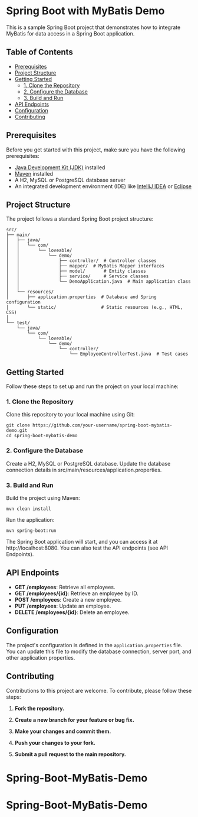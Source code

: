# Spring Boot with MyBatis Demo

This is a sample Spring Boot project that demonstrates how to integrate MyBatis for data access in a Spring Boot
application.

## Table of Contents

- [Prerequisites](#prerequisites)
- [Project Structure](#project-structure)
- [Getting Started](#getting-started)
    - [1. Clone the Repository](#1-clone-the-repository)
    - [2. Configure the Database](#2-configure-the-database)
    - [3. Build and Run](#3-build-and-run)
- [API Endpoints](#api-endpoints)
- [Configuration](#configuration)
- [Contributing](#contributing)

## Prerequisites

Before you get started with this project, make sure you have the following prerequisites:

- [Java Development Kit (JDK)](https://www.oracle.com/java/technologies/javase-downloads.html) installed
- [Maven](https://maven.apache.org/download.cgi) installed
- A H2, MySQL or PostgreSQL database server
- An integrated development environment (IDE) like [IntelliJ IDEA](https://www.jetbrains.com/idea/)
  or [Eclipse](https://www.eclipse.org/ide/)

## Project Structure

The project follows a standard Spring Boot project structure:

```
src/
├── main/
│   ├── java/
│   │   └── com/
│   │       └── loveable/
│   │           └── demo/
│   │               ├── controller/  # Controller classes
│   │               ├── mapper/  # MyBatis Mapper interfaces
│   │               ├── model/       # Entity classes
│   │               ├── service/     # Service classes
│   │               └── DemoApplication.java  # Main application class
│   │
│   └── resources/
│       ├── application.properties  # Database and Spring configuration
│       └── static/                 # Static resources (e.g., HTML, CSS)
│
└── test/
    └── java/
        └── com/
            └── loveable/
                └── demo/
                    └── controller/
                        └── EmployeeControllerTest.java  # Test cases

```

## Getting Started

Follow these steps to set up and run the project on your local machine:

### 1. Clone the Repository

Clone this repository to your local machine using Git:

```shell
git clone https://github.com/your-username/spring-boot-mybatis-demo.git
cd spring-boot-mybatis-demo
```

### 2. Configure the Database

Create a H2, MySQL or PostgreSQL database.
Update the database connection details in src/main/resources/application.properties.

### 3. Build and Run

Build the project using Maven:

```shell
mvn clean install
```

Run the application:

```shell
mvn spring-boot:run
```

The Spring Boot application will start,
and you can access it at http://localhost:8080.
You can also test the API endpoints (see API Endpoints).

## API Endpoints

- **GET /employees**: Retrieve all employees.
- **GET /employees/{id}**: Retrieve an employee by ID.
- **POST /employees**: Create a new employee.
- **PUT /employees**: Update an employee.
- **DELETE /employees/{id}**: Delete an employee.

## Configuration

The project's configuration is defined in the `application.properties` file. You can update this file to modify the
database connection, server port, and other application properties.

## Contributing

Contributions to this project are welcome. To contribute, please follow these steps:

1. **Fork the repository.**

2. **Create a new branch for your feature or bug fix.**

3. **Make your changes and commit them.**

4. **Push your changes to your fork.**

5. **Submit a pull request to the main repository.**

# Spring-Boot-MyBatis-Demo
# Spring-Boot-MyBatis-Demo
